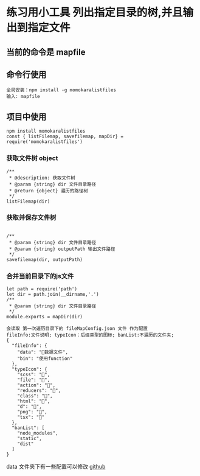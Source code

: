 # 练习用小工具 列出指定目录的树,并且输出到指定文件

## 当前的命令是 mapfile

## 命令行使用

```
全局安装：npm install -g momokaralistfiles
输入: mapfile
```

## 项目中使用

```
npm install momokaralistfiles
const { listFilemap, savefilemap, mapDir} = require('momokaralistfiles')

```

### 获取文件树 object
```
/**
 * @description: 获取文件树
 * @param {string} dir 文件目录路径
 * @return {object} 遍历的路径树
 */
listFilemap(dir)
```

### 获取并保存文件树
```

/**
 * @param {string} dir 文件目录路径
 * @param {string} outputPath 输出文件路径
 */
savefilemap(dir, outputPath)
```

### 合并当前目录下的js文件
```
let path = require('path')
let dir = path.join(__dirname,'.')
/**
 * @param {string} dir 文件目录路径
 */
module.exports = mapDir(dir)

```

```
会读取 第一次遍历目录下的 fileMapConfig.json 文件 作为配置
fileInfo:文件说明; typeIcon：后缀类型的图标; banList:不遍历的文件夹;
{
  "fileInfo": {
    "data": "📁数据文件",
    "bin": "使用function"
  },
  "typeIcon": {
    "scss": "🍧",
    "file": "📁",
    "action": "📍",
    "reducers": "💾",
    "class": "🔖",
    "html": "📄",
    "d": "🚩",
    "png": "🎨",
    "tsx": "📜"
  },
  "banList": [
    "node_modules",
    "static",
    "dist"
  ]
}

```

data 文件夹下有一些配置可以修改
[github](https://github.com/momokara/mapfile)
